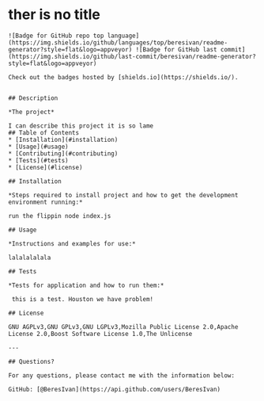 # ther is no title
    ![Badge for GitHub repo top language](https://img.shields.io/github/languages/top/beresivan/readme-generator?style=flat&logo=appveyor) ![Badge for GitHub last commit](https://img.shields.io/github/last-commit/beresivan/readme-generator?style=flat&logo=appveyor)
    
    Check out the badges hosted by [shields.io](https://shields.io/).
    
    
    ## Description 
    
    *The project* 
    
    I can describe this project it is so lame
    ## Table of Contents
    * [Installation](#installation)
    * [Usage](#usage)
    * [Contributing](#contributing)
    * [Tests](#tests)
    * [License](#license)
    
    ## Installation
    
    *Steps required to install project and how to get the development environment running:*
    
    run the flippin node index.js
    
    ## Usage 
    
    *Instructions and examples for use:*
    
    lalalalalala
    
    ## Tests
    
    *Tests for application and how to run them:*
    
     this is a test. Houston we have problem!
    
    ## License
    
    GNU AGPLv3,GNU GPLv3,GNU LGPLv3,Mozilla Public License 2.0,Apache License 2.0,Boost Software License 1.0,The Unlicense
    
    ---
    
    ## Questions?
    
    For any questions, please contact me with the information below:
   
    GitHub: [@BeresIvan](https://api.github.com/users/BeresIvan)
    
